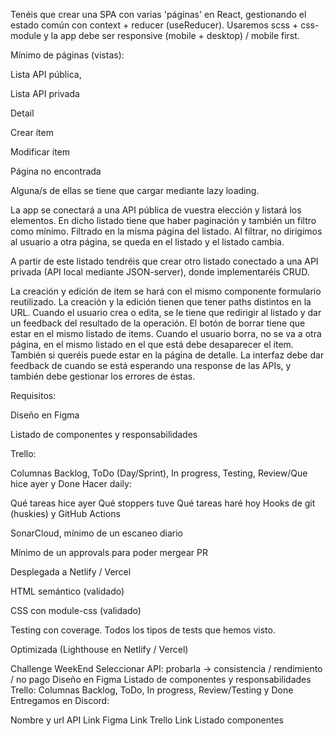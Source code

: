 Tenéis que crear una SPA con varias 'páginas' en React, gestionando el estado común con context + reducer (useReducer). Usaremos scss + css-module y la app debe ser responsive (mobile + desktop) / mobile first.

Mínimo de páginas (vistas):

Lista API pública,

Lista API privada

Detail

Crear ítem

Modificar ítem

Página no encontrada

Alguna/s de ellas se tiene que cargar mediante lazy loading.

La app se conectará a una API pública de vuestra elección y listará los elementos. En dicho listado tiene que haber paginación y también un filtro como mínimo. Filtrado en la misma página del listado. Al filtrar, no dirigimos al usuario a otra página, se queda en el listado y el listado cambia.

A partir de este listado tendréis que crear otro listado conectado a una API privada (API local mediante JSON-server), donde implementaréis CRUD.

La creación y edición de item se hará con el mismo componente formulario reutilizado. La creación y la edición tienen que tener paths distintos en la URL. Cuando el usuario crea o edita, se le tiene que redirigir al listado y dar un feedback del resultado de la operación.
El botón de borrar tiene que estar en el mismo listado de items. Cuando el usuario borra, no se va a otra página, en el mismo listado en el que está debe desaparecer el ítem. También si queréis puede estar en la página de detalle.
La interfaz debe dar feedback de cuando se está esperando una response de las APIs, y también debe gestionar los errores de éstas.

Requisitos:

Diseño en Figma

Listado de componentes y responsabilidades

Trello:

Columnas Backlog, ToDo (Day/Sprint), In progress, Testing, Review/Que hice ayer y Done
Hacer daily:

Qué tareas hice ayer
Qué stoppers tuve
Qué tareas haré hoy
Hooks de git (huskies) y GitHub Actions

SonarCloud, mínimo de un escaneo diario

Mínimo de un approvals para poder mergear PR

Desplegada a Netlify / Vercel

HTML semántico (validado)

CSS con module-css (validado)

Testing con coverage. Todos los tipos de tests que hemos visto.

Optimizada (Lighthouse en Netlify / Vercel)

Challenge WeekEnd
Seleccionar
API: probarla -> consistencia / rendimiento / no pago
Diseño en Figma
Listado de componentes y responsabilidades
Trello:
Columnas Backlog, ToDo, In progress, Review/Testing y Done
Entregamos en Discord:

Nombre y url API
Link Figma
Link Trello
Link Listado componentes
